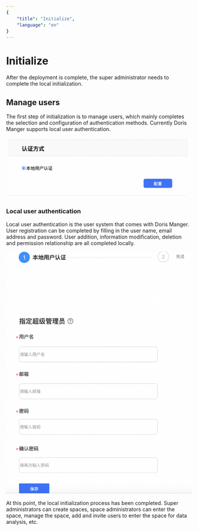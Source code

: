 ```yaml
---
{
    "title": "Initialize",
    "language": "en"
}
---
```


<!-- 
Licensed to the Apache Software Foundation (ASF) under one
or more contributor license agreements.  See the NOTICE file
distributed with this work for additional information
regarding copyright ownership.  The ASF licenses this file
to you under the Apache License, Version 2.0 (the
"License"); you may not use this file except in compliance
with the License.  You may obtain a copy of the License at

  http://www.apache.org/licenses/LICENSE-2.0

Unless required by applicable law or agreed to in writing,
software distributed under the License is distributed on an
"AS IS" BASIS, WITHOUT WARRANTIES OR CONDITIONS OF ANY
KIND, either express or implied.  See the License for the
specific language governing permissions and limitations
under the License.
-->

# Initialize

After the deployment is complete, the super administrator needs to complete the local initialization.

## Manage users

The first step of initialization is to manage users, which mainly completes the selection and configuration of authentication methods. Currently Doris Manger supports local user authentication.

![](/docs/images/doris-manager/initializing-1.png)

### Local user authentication

Local user authentication is the user system that comes with Doris Manger. User registration can be completed by filling in the user name, email address and password. User addition, information modification, deletion and permission relationship are all completed locally.

![](/docs/images/doris-manager/initializing-2.png)

At this point, the local initialization process has been completed. Super administrators can create spaces, space administrators can enter the space, manage the space, add and invite users to enter the space for data analysis, etc.